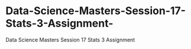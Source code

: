 # Data-Science-Masters-Session-17-Stats-3-Assignment-
Data Science Masters Session 17 Stats 3 Assignment 
